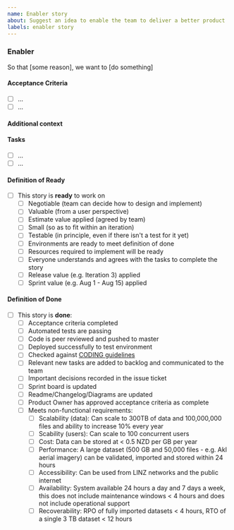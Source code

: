 ```yaml
---
name: Enabler story
about: Suggest an idea to enable the team to deliver a better product
labels: enabler story
---
```


### Enabler

<!-- A description of the enabler that covers what needs to be done why it needs to be done. It should be understandable by all members of the team -->

So that [some reason], we want to [do something]

#### Acceptance Criteria

<!-- Requirements to accept this enabler as completed -->

- [ ] ...
- [ ] ...

#### Additional context

<!-- Add any other context here -->

#### Tasks

<!-- Tasks needed to complete this enabler -->

- [ ] ...
- [ ] ...

#### Definition of Ready

- [ ] This story is **ready** to work on
  - [ ] Negotiable (team can decide how to design and implement)
  - [ ] Valuable (from a user perspective)
  - [ ] Estimate value applied (agreed by team)
  - [ ] Small (so as to fit within an iteration)
  - [ ] Testable (in principle, even if there isn't a test for it yet)
  - [ ] Environments are ready to meet definition of done
  - [ ] Resources required to implement will be ready
  - [ ] Everyone understands and agrees with the tasks to complete the story
  - [ ] Release value (e.g. Iteration 3) applied
  - [ ] Sprint value (e.g. Aug 1 - Aug 15) applied

#### Definition of Done

- [ ] This story is **done**:
  - [ ] Acceptance criteria completed
  - [ ] Automated tests are passing
  - [ ] Code is peer reviewed and pushed to master
  - [ ] Deployed successfully to test environment
  - [ ] Checked against [CODING guidelines](https://github.com/linz/geostore/blob/master/CODING.md)
  - [ ] Relevant new tasks are added to backlog and communicated to the team
  - [ ] Important decisions recorded in the issue ticket
  - [ ] Sprint board is updated
  - [ ] Readme/Changelog/Diagrams are updated
  - [ ] Product Owner has approved acceptance criteria as complete
  - [ ] Meets non-functional requirements:
    - [ ] Scalability (data): Can scale to 300TB of data and 100,000,000 files and ability to
          increase 10% every year
    - [ ] Scability (users): Can scale to 100 concurrent users
    - [ ] Cost: Data can be stored at < 0.5 NZD per GB per year
    - [ ] Performance: A large dataset (500 GB and 50,000 files - e.g. Akl aerial imagery) can be
          validated, imported and stored within 24 hours
    - [ ] Accessibility: Can be used from LINZ networks and the public internet
    - [ ] Availability: System available 24 hours a day and 7 days a week, this does not include
          maintenance windows < 4 hours and does not include operational support
    - [ ] Recoverability: RPO of fully imported datasets < 4 hours, RTO of a single 3 TB dataset <
          12 hours

<!-- Please add one or more of these labels: 'spike', 'refactor', 'architecture', 'infrastructure', 'compliance' -->

